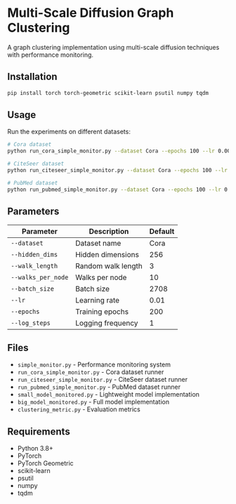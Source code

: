 # Multi-Scale Diffusion Graph Clustering

A graph clustering implementation using multi-scale diffusion techniques with performance monitoring.

## Installation

```bash
pip install torch torch-geometric scikit-learn psutil numpy tqdm
```

## Usage

Run the experiments on different datasets:

```bash
# Cora dataset
python run_cora_simple_monitor.py --dataset Cora --epochs 100 --lr 0.005

# CiteSeer dataset
python run_citeseer_simple_monitor.py --dataset Cora --epochs 100 --lr 0.005

# PubMed dataset
python run_pubmed_simple_monitor.py --dataset Cora --epochs 100 --lr 0.005
```

## Parameters

| Parameter | Description | Default |
|-----------|-------------|---------|
| `--dataset` | Dataset name | Cora |
| `--hidden_dims` | Hidden dimensions | 256 |
| `--walk_length` | Random walk length | 3 |
| `--walks_per_node` | Walks per node | 10 |
| `--batch_size` | Batch size | 2708 |
| `--lr` | Learning rate | 0.01 |
| `--epochs` | Training epochs | 200 |
| `--log_steps` | Logging frequency | 1 |

## Files

- `simple_monitor.py` - Performance monitoring system
- `run_cora_simple_monitor.py` - Cora dataset runner
- `run_citeseer_simple_monitor.py` - CiteSeer dataset runner  
- `run_pubmed_simple_monitor.py` - PubMed dataset runner
- `small_model_monitored.py` - Lightweight model implementation
- `big_model_monitored.py` - Full model implementation
- `clustering_metric.py` - Evaluation metrics

## Requirements

- Python 3.8+
- PyTorch
- PyTorch Geometric
- scikit-learn
- psutil
- numpy
- tqdm
